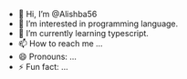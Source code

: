- 👋 Hi, I’m @Alishba56
- 👀 I’m interested in programming language.
- 🌱 I’m currently learning typescript.
- 📫 How to reach me ...
- 😄 Pronouns: ...
- ⚡ Fun fact: ...

<!---
Alishba56/Alishba56 is a ✨ special ✨ repository because its `README.md` (this file) appears on your GitHub profile.
You can click the Preview link to take a look at your changes.
--->
